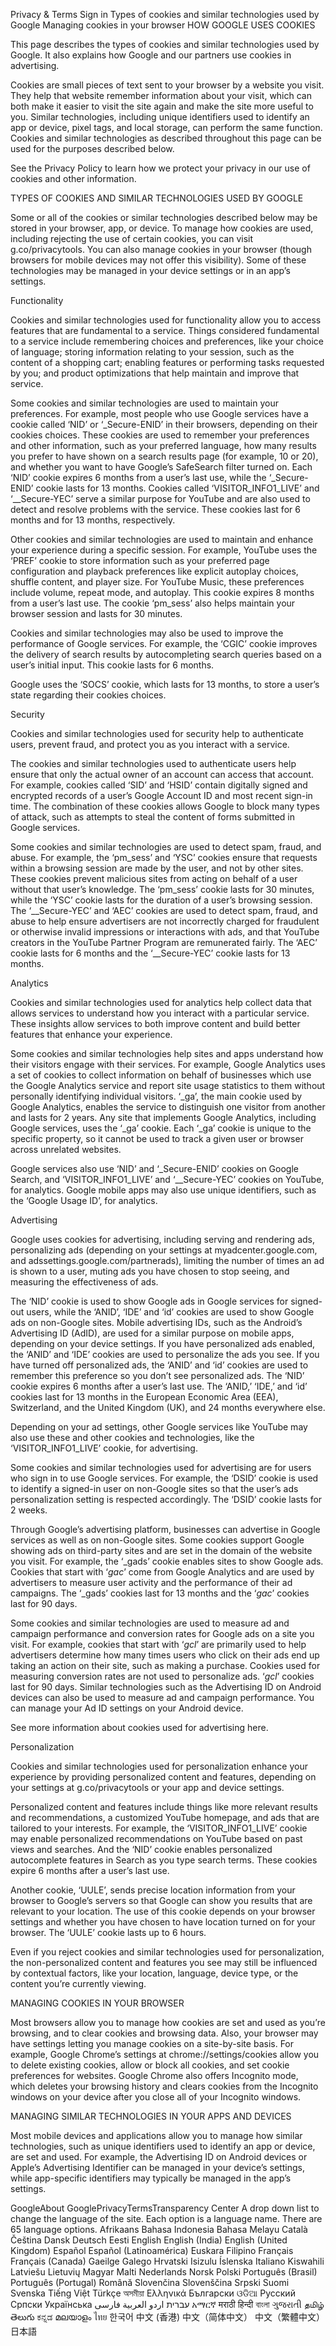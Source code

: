Privacy & Terms
Sign in
Types of cookies and similar technologies used by Google
Managing cookies in your browser
HOW GOOGLE USES COOKIES

This page describes the types of cookies and similar technologies used by Google. It also explains how Google and our partners use cookies in advertising.

Cookies are small pieces of text sent to your browser by a website you visit. They help that website remember information about your visit, which can both make it easier to visit the site again and make the site more useful to you. Similar technologies, including unique identifiers used to identify an app or device, pixel tags, and local storage, can perform the same function. Cookies and similar technologies as described throughout this page can be used for the purposes described below.

See the Privacy Policy to learn how we protect your privacy in our use of cookies and other information.

TYPES OF COOKIES AND SIMILAR TECHNOLOGIES USED BY GOOGLE

Some or all of the cookies or similar technologies described below may be stored in your browser, app, or device. To manage how cookies are used, including rejecting the use of certain cookies, you can visit g.co/privacytools. You can also manage cookies in your browser (though browsers for mobile devices may not offer this visibility). Some of these technologies may be managed in your device settings or in an app’s settings.

Functionality

Cookies and similar technologies used for functionality allow you to access features that are fundamental to a service. Things considered fundamental to a service include remembering choices and preferences, like your choice of language; storing information relating to your session, such as the content of a shopping cart; enabling features or performing tasks requested by you; and product optimizations that help maintain and improve that service.

Some cookies and similar technologies are used to maintain your preferences. For example, most people who use Google services have a cookie called ‘NID’ or ‘_Secure-ENID’ in their browsers, depending on their cookies choices. These cookies are used to remember your preferences and other information, such as your preferred language, how many results you prefer to have shown on a search results page (for example, 10 or 20), and whether you want to have Google’s SafeSearch filter turned on. Each ‘NID’ cookie expires 6 months from a user’s last use, while the ‘_Secure-ENID’ cookie lasts for 13 months. Cookies called ‘VISITOR_INFO1_LIVE’ and ‘__Secure-YEC’ serve a similar purpose for YouTube and are also used to detect and resolve problems with the service. These cookies last for 6 months and for 13 months, respectively.

Other cookies and similar technologies are used to maintain and enhance your experience during a specific session. For example, YouTube uses the ‘PREF’ cookie to store information such as your preferred page configuration and playback preferences like explicit autoplay choices, shuffle content, and player size. For YouTube Music, these preferences include volume, repeat mode, and autoplay. This cookie expires 8 months from a user’s last use. The cookie ‘pm_sess’ also helps maintain your browser session and lasts for 30 minutes.

Cookies and similar technologies may also be used to improve the performance of Google services. For example, the ‘CGIC’ cookie improves the delivery of search results by autocompleting search queries based on a user’s initial input. This cookie lasts for 6 months.

Google uses the ‘SOCS’ cookie, which lasts for 13 months, to store a user’s state regarding their cookies choices.

Security

Cookies and similar technologies used for security help to authenticate users, prevent fraud, and protect you as you interact with a service.

The cookies and similar technologies used to authenticate users help ensure that only the actual owner of an account can access that account. For example, cookies called ‘SID’ and ‘HSID’ contain digitally signed and encrypted records of a user’s Google Account ID and most recent sign-in time. The combination of these cookies allows Google to block many types of attack, such as attempts to steal the content of forms submitted in Google services.

Some cookies and similar technologies are used to detect spam, fraud, and abuse. For example, the ‘pm_sess’ and ‘YSC’ cookies ensure that requests within a browsing session are made by the user, and not by other sites. These cookies prevent malicious sites from acting on behalf of a user without that user’s knowledge. The ‘pm_sess’ cookie lasts for 30 minutes, while the ‘YSC’ cookie lasts for the duration of a user’s browsing session. The ‘__Secure-YEC’ and ‘AEC’ cookies are used to detect spam, fraud, and abuse to help ensure advertisers are not incorrectly charged for fraudulent or otherwise invalid impressions or interactions with ads, and that YouTube creators in the YouTube Partner Program are remunerated fairly. The ‘AEC’ cookie lasts for 6 months and the ‘__Secure-YEC’ cookie lasts for 13 months.

Analytics

Cookies and similar technologies used for analytics help collect data that allows services to understand how you interact with a particular service. These insights allow services to both improve content and build better features that enhance your experience.

Some cookies and similar technologies help sites and apps understand how their visitors engage with their services. For example, Google Analytics uses a set of cookies to collect information on behalf of businesses which use the Google Analytics service and report site usage statistics to them without personally identifying individual visitors. ‘_ga’, the main cookie used by Google Analytics, enables the service to distinguish one visitor from another and lasts for 2 years. Any site that implements Google Analytics, including Google services, uses the ‘_ga’ cookie. Each ‘_ga’ cookie is unique to the specific property, so it cannot be used to track a given user or browser across unrelated websites.

Google services also use ‘NID’ and ‘_Secure-ENID’ cookies on Google Search, and ‘VISITOR_INFO1_LIVE’ and ‘__Secure-YEC’ cookies on YouTube, for analytics. Google mobile apps may also use unique identifiers, such as the ‘Google Usage ID’, for analytics.

Advertising

Google uses cookies for advertising, including serving and rendering ads, personalizing ads (depending on your settings at myadcenter.google.com, and adssettings.google.com/partnerads), limiting the number of times an ad is shown to a user, muting ads you have chosen to stop seeing, and measuring the effectiveness of ads.

The ‘NID’ cookie is used to show Google ads in Google services for signed-out users, while the ‘ANID’, ‘IDE’ and ‘id’ cookies are used to show Google ads on non-Google sites. Mobile advertising IDs, such as the Android’s Advertising ID (AdID), are used for a similar purpose on mobile apps, depending on your device settings. If you have personalized ads enabled, the ‘ANID’ and ‘IDE’ cookies are used to personalize the ads you see. If you have turned off personalized ads, the ‘ANID’ and ‘id’ cookies are used to remember this preference so you don’t see personalized ads. The ‘NID’ cookie expires 6 months after a user’s last use. The ‘ANID,’ ‘IDE,’ and ‘id’ cookies last for 13 months in the European Economic Area (EEA), Switzerland, and the United Kingdom (UK), and 24 months everywhere else.

Depending on your ad settings, other Google services like YouTube may also use these and other cookies and technologies, like the ‘VISITOR_INFO1_LIVE’ cookie, for advertising.

Some cookies and similar technologies used for advertising are for users who sign in to use Google services. For example, the ‘DSID’ cookie is used to identify a signed-in user on non-Google sites so that the user’s ads personalization setting is respected accordingly. The ‘DSID’ cookie lasts for 2 weeks.

Through Google’s advertising platform, businesses can advertise in Google services as well as on non-Google sites. Some cookies support Google showing ads on third-party sites and are set in the domain of the website you visit. For example, the ‘_gads’ cookie enables sites to show Google ads. Cookies that start with ‘_gac_’ come from Google Analytics and are used by advertisers to measure user activity and the performance of their ad campaigns. The ‘_gads’ cookies last for 13 months and the ‘_gac_’ cookies last for 90 days.

Some cookies and similar technologies are used to measure ad and campaign performance and conversion rates for Google ads on a site you visit. For example, cookies that start with ‘_gcl_’ are primarily used to help advertisers determine how many times users who click on their ads end up taking an action on their site, such as making a purchase. Cookies used for measuring conversion rates are not used to personalize ads. ‘_gcl_’ cookies last for 90 days. Similar technologies such as the Advertising ID on Android devices can also be used to measure ad and campaign performance. You can manage your Ad ID settings on your Android device.

See more information about cookies used for advertising here.

Personalization

Cookies and similar technologies used for personalization enhance your experience by providing personalized content and features, depending on your settings at g.co/privacytools or your app and device settings.

Personalized content and features include things like more relevant results and recommendations, a customized YouTube homepage, and ads that are tailored to your interests. For example, the ‘VISITOR_INFO1_LIVE’ cookie may enable personalized recommendations on YouTube based on past views and searches. And the ‘NID’ cookie enables personalized autocomplete features in Search as you type search terms. These cookies expire 6 months after a user’s last use.

Another cookie, ‘UULE’, sends precise location information from your browser to Google’s servers so that Google can show you results that are relevant to your location. The use of this cookie depends on your browser settings and whether you have chosen to have location turned on for your browser. The ‘UULE’ cookie lasts up to 6 hours.

Even if you reject cookies and similar technologies used for personalization, the non-personalized content and features you see may still be influenced by contextual factors, like your location, language, device type, or the content you’re currently viewing.

MANAGING COOKIES IN YOUR BROWSER

Most browsers allow you to manage how cookies are set and used as you’re browsing, and to clear cookies and browsing data. Also, your browser may have settings letting you manage cookies on a site-by-site basis. For example, Google Chrome’s settings at chrome://settings/cookies allow you to delete existing cookies, allow or block all cookies, and set cookie preferences for websites. Google Chrome also offers Incognito mode, which deletes your browsing history and clears cookies from the Incognito windows on your device after you close all of your Incognito windows.

MANAGING SIMILAR TECHNOLOGIES IN YOUR APPS AND DEVICES

Most mobile devices and applications allow you to manage how similar technologies, such as unique identifiers used to identify an app or device, are set and used. For example, the Advertising ID on Android devices or Apple’s Advertising Identifier can be managed in your device’s settings, while app-specific identifiers may typically be managed in the app’s settings.

GoogleAbout GooglePrivacyTermsTransparency Center
A drop down list to change the language of the site. Each option is a language name. There are 65 language options.
Afrikaans
Bahasa Indonesia
Bahasa Melayu
Català
Čeština
Dansk
Deutsch
Eesti
English
English (India)
English (United Kingdom)
Español
Español (Latinoamérica)
Euskara
Filipino
Français
Français (Canada)
Gaeilge
Galego
Hrvatski
Isizulu
Íslenska
Italiano
Kiswahili
Latviešu
Lietuvių
Magyar
Malti
Nederlands
Norsk
Polski
Português (Brasil)
Português (Portugal)
Română
Slovenčina
Slovenščina
Srpski
Suomi
Svenska
Tiếng Việt
Türkçe
অসমীয়া
Ελληνικά
Български
ଓଡିଆ
Русский
Српски
Українська
‫עברית‬
‫اردو‬
‫العربية‬
‫فارسی‬
አማርኛ
मराठी
हिन्दी
বাংলা
ગુજરાતી
தமிழ்
తెలుగు
ಕನ್ನಡ
മലയാളം
ไทย
한국어
中文 (香港)
中文（简体中文）
中文（繁體中文）
日本語